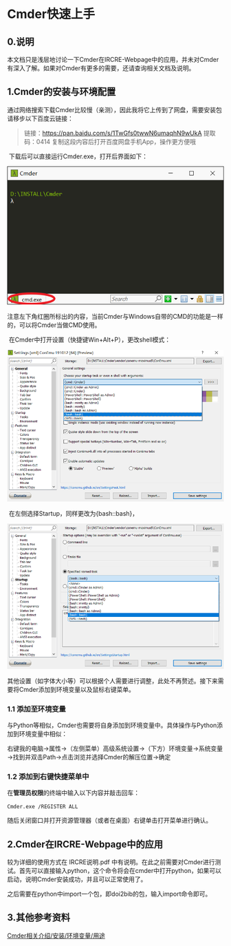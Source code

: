 # Cmder快速上手

## 0.说明

​	本文档只是浅层地讨论一下Cmder在IRCRE-Webpage中的应用，并未对Cmder有深入了解。如果对Cmder有更多的需要，还请查询相关文档及说明。

## 1.Cmder的安装与环境配置

​	通过网络搜索下载Cmder比较慢（亲测），因此我将它上传到了网盘，需要安装包请移步以下百度云链接：

> 链接：https://pan.baidu.com/s/1TwGfs0twwN6umaqhN9wUkA 
> 提取码：0414 
> 复制这段内容后打开百度网盘手机App，操作更方便哦

​	下载后可以直接运行Cmder.exe，打开后界面如下：

![image-20210414232158070](Cmder快速上手.assets/image-20210414232158070.png)

​	注意左下角红圈所标出的内容，当前Cmder与Windows自带的CMD的功能是一样的，可以将Cmder当做CMD使用。

​	在Cmder中打开设置（快捷键Win+Alt+P），更改shell模式：

![image-20210414232428687](Cmder快速上手.assets/image-20210414232428687.png)

​	在左侧选择Startup，同样更改为{bash::bash}，

![image-20210414232605618](Cmder快速上手.assets/image-20210414232605618.png)

其他设置（如字体大小等）可以根据个人需要进行调整，此处不再赘述。接下来需要将Cmder添加到环境变量以及鼠标右键菜单。

### 1.1  添加至环境变量

与Python等相似，Cmder也需要将自身添加到环境变量中。具体操作与Python添加到环境变量中相似：

右键我的电脑→属性→（左侧菜单）高级系统设置→（下方）环境变量→系统变量→找到并双击Path→点击浏览并选择Cmder的解压位置→确定

### 1.2  添加到右键快捷菜单中

在**管理员权限**的终端中输入以下内容并敲击回车：

```
Cmder.exe /REGISTER ALL
```

随后关闭窗口并打开资源管理器（或者在桌面）右键单击打开菜单进行确认。

## 2.Cmder在IRCRE-Webpage中的应用

较为详细的使用方式在 IRCRE说明.pdf 中有说明。在此之前需要对Cmder进行测试。首先可以直接输入python，这个命令将会在cmder中打开python，如果可以启动，说明Cmder安装成功，并且可以正常使用了。

之后需要在python中import一个包，即doi2bib的包，输入import命令即可。

## 3.其他参考资料

[Cmder相关介绍/安装/环境变量/用途](https://jingyan.baidu.com/article/63acb44acc855461fcc17ea6.html)

